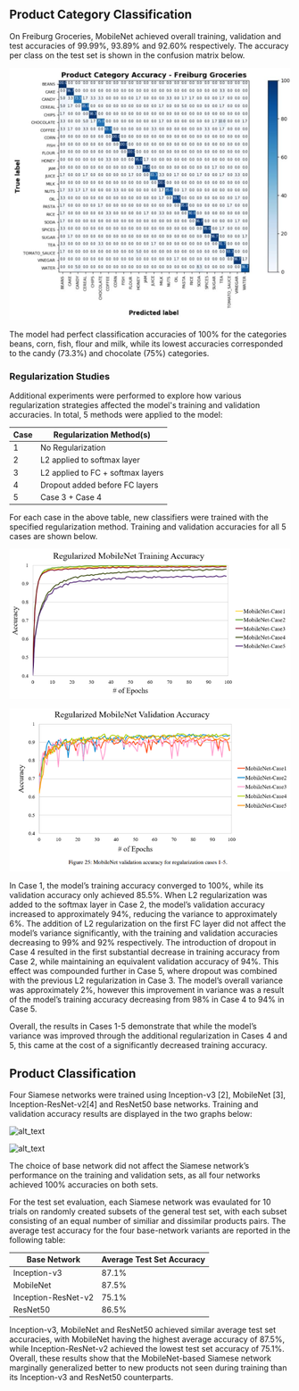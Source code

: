 ## Product Category Classification
On Freiburg Groceries, MobileNet achieved overall training, validation and test accuracies of 99.99%, 93.89% and 92.60% respectively. The accuracy per class on the test set is shown in the confusion matrix below.

![alt_text](MobileNet_product_category_confusion_matrix.png)

The model had perfect classification accuracies of 100% for the categories beans, corn, fish, flour and milk, while its lowest accuracies corresponded to the candy (73.3%) and chocolate (75%) categories.

### Regularization Studies
Additional experiments were performed to explore how various regularization strategies affected the model's 
training and validation accuracies. In total, 5 methods were applied to the model:

|Case|Regularization Method(s)|
|----|-------------------------|
|1|No Regularization|
|2|L2 applied to softmax layer|
|3|L2 applied to FC + softmax layers|
|4|Dropout added before FC layers|
|5|Case 3 + Case 4|

For each case in the above table, new classifiers were trained with the specified regularization method. Training and validation accuracies for all 5 cases are shown below.

![alt_text](product_category_training_with_regularization.png)

![alt_text](product_category_val_with_regularization.png)

In Case 1, the model’s training accuracy converged to 100%, while its validation accuracy only achieved 85.5%. When L2 regularization was added to the softmax layer in Case 2, the model’s validation accuracy increased to approximately 94%, reducing the variance to approximately 6%. The addition of L2 regularization on the first FC layer did not affect the model’s variance significantly, with the training and validation accuracies decreasing to 99% and 92% respectively. The introduction of dropout in Case 4 resulted in the first substantial decrease in training accuracy from Case 2, while maintaining an equivalent validation accuracy of 94%. This effect was compounded further in Case 5, where dropout was combined with the previous L2 regularization in Case 3. The model’s overall variance was approximately 2%, however this improvement in variance was a result of the model’s training accuracy decreasing from 98% in Case 4 to 94% in Case 5. 

Overall, the results in Cases 1-5 demonstrate that while the model’s variance was improved
through the additional regularization in Cases 4 and 5, this came at the cost of a significantly decreased training accuracy.

## Product Classification
Four Siamese networks were trained using Inception-v3 [2], MobileNet [3], Inception-ResNet-v2[4] and ResNet50 base networks. Training and validation accuracy results are displayed in the two graphs below:

![alt_text]()

![alt_text]()

The choice of base network did not affect the Siamese network’s performance on the training and validation sets, as all four networks achieved 100% accuracies on both sets.

For the test set evaluation, each Siamese network was evaulated for 10 trials on randomly created subsets of the general test set, with each subset consisting of an equal number of similiar and dissimilar products pairs. The average test accuracy for the four base-network variants are reported in the following table: 

|Base Network|Average Test Set Accuracy|
|------------|-------------------------|
|Inception-v3|87.1%|
|MobileNet|87.5%|
|Inception-ResNet-v2|75.1%|
|ResNet50|86.5%|

Inception-v3, MobileNet and ResNet50 achieved similar average test set accuracies, with MobileNet having the highest average accuracy of 87.5%, while Inception-ResNet-v2 achieved the lowest test set accuracy of 75.1%. Overall, these results show that the MobileNet-based Siamese network marginally generalized better to new products not seen during training than its Inception-v3 and ResNet50 counterparts.
